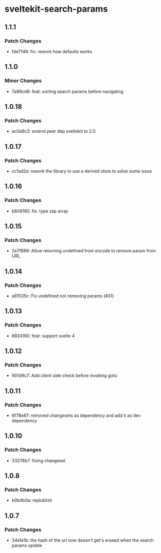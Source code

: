 # sveltekit-search-params

## 1.1.1

### Patch Changes

-   fde7148: fix: rework how defaults works

## 1.1.0

### Minor Changes

-   7a99cd8: feat: sorting search params before navigating

## 1.0.18

### Patch Changes

-   ac0a8c3: extend peer dep sveltekit to 2.0

## 1.0.17

### Patch Changes

-   cc1ad2a: rework the library to use a derived store to solve some issue

## 1.0.16

### Patch Changes

-   b606180: fix: type ssp array

## 1.0.15

### Patch Changes

-   2e7f889: Allow returning undefined from encode to remove param from URL

## 1.0.14

### Patch Changes

-   a81535c: Fix undefined not removing params (#31)

## 1.0.13

### Patch Changes

-   8924160: feat: support svelte 4

## 1.0.12

### Patch Changes

-   901d9c7: Add client side check before invoking goto

## 1.0.11

### Patch Changes

-   6f78e87: removed changesets as dependency and add it as dev dependency

## 1.0.10

### Patch Changes

-   33276b7: fixing changeset

## 1.0.8

### Patch Changes

-   b0b4b0a: replublish

## 1.0.7

### Patch Changes

-   34a1e1b: the hash of the url now doesn't get's erased when the search params update
